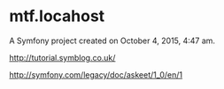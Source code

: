 mtf.locahost
============

A Symfony project created on October 4, 2015, 4:47 am.

http://tutorial.symblog.co.uk/

http://symfony.com/legacy/doc/askeet/1_0/en/1